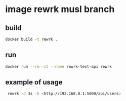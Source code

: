 # image rewrk musl branch

## build

```bash
docker build -t rewrk .
```

## run

```bash
docker run --rm -it --name rewrk-test-api rewrk
```

## example of usage

```bash
 rewrk -d 3s -h <http://192.168.0.1:5000/api/users>
```

